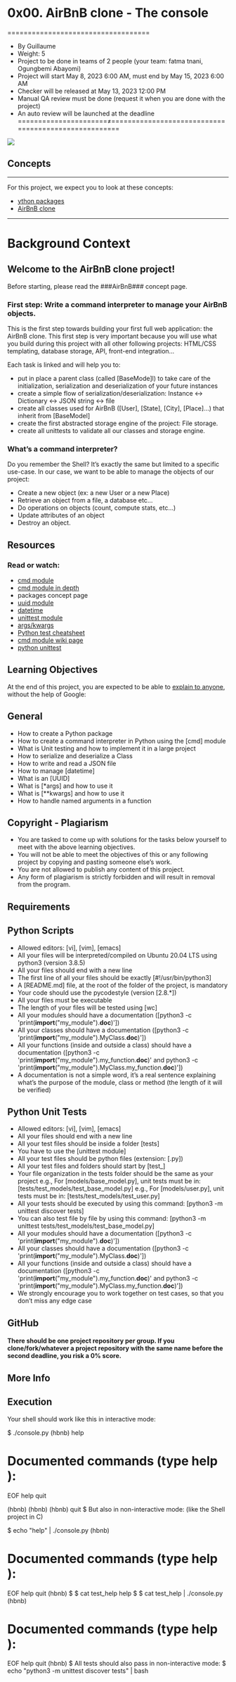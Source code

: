 # 0x00. AirBnB clone - The console
===================================
-   By Guillaume
-   Weight: 5
-   Project to be done in teams of 2 people (your team: fatma tnani, Ogungbemi Abayomi)
-   Project will start May 8, 2023 6:00 AM, must end by May 15, 2023 6:00 AM
-   Checker will be released at May 13, 2023 12:00 PM
-   Manual QA review must be done (request it when you are done with the project)
-   An auto review will be launched at the deadline
======================≠=====================================================

<img src="https://s3.amazonaws.com/intranet-projects-files/holbertonschool-higher-level_programming+/263/HBTN-hbnb-Final.png">

## Concepts
------------------

For this project, we expect you to look at these concepts:

-   [ython packages](https://intranet.alxswe.com/concepts/66)
-   [AirBnB clone](https://intranet.alxswe.com/concepts/74)

---------
# Background Context
## Welcome to the AirBnB clone project!

Before starting, please read the ###AirBnB### concept page.

### First step: Write a command interpreter to manage your AirBnB objects.

This is the first step towards building your first full web application: the AirBnB clone. This first step is very important because you will use what you build during this project with all other following projects: HTML/CSS templating, database storage, API, front-end integration…

Each task is linked and will help you to:

- put in place a parent class (called [BaseMode]l) to take care of the initialization, serialization and deserialization of your future instances
- create a simple flow of serialization/deserialization: Instance <-> Dictionary <-> JSON string <-> file
- create all classes used for AirBnB ([User], [State], [City], [Place]…) that inherit from [BaseModel]
- create the first abstracted storage engine of the project: File storage.
- create all unittests to validate all our classes and storage engine.

### What’s a command interpreter?

Do you remember the Shell? It’s exactly the same but limited to a specific use-case. In our case, we want to be able to manage the objects of our project:

- Create a new object (ex: a new User or a new Place)
- Retrieve an object from a file, a database etc…
- Do operations on objects (count, compute stats, etc…)
- Update attributes of an object
- Destroy an object.

## Resources

### Read or watch:

- [cmd module](https://docs.python.org/3.8/library/cmd.html)
- [cmd module in depth](http://pymotw.com/2/cmd/)
- packages concept page
- [uuid module](https://docs.python.org/3.8/library/uuid.html)
- [datetime](https://docs.python.org/3.8/library/datetime.html)
- [unittest module](https://docs.python.org/3.8/library/unittest.html#module-unittest)
- [args/kwargs](https://yasoob.me/2013/08/04/args-and-kwargs-in-python-explained/)
- [Python test cheatsheet](https://www.pythonsheets.com/notes/python-tests.html)
- [cmd module wiki page](https://wiki.python.org/moin/CmdModule)
- [python unittest](https://realpython.com/python-testing/)

## Learning Objectives

At the end of this project, you are expected to be able to [explain to anyone](https://fs.blog/feynman-learning-technique/), without the help of Google:

## General

- How to create a Python package
- How to create a command interpreter in Python using the [cmd] module
- What is Unit testing and how to implement it in a large project
- How to serialize and deserialize a Class
- How to write and read a JSON file
- How to manage [datetime]
- What is an [UUID]
- What is [*args] and how to use it
- What is [**kwargs] and how to use it
- How to handle named arguments in a function

## Copyright - Plagiarism

- You are tasked to come up with solutions for the tasks below yourself to meet with the above learning objectives.
- You will not be able to meet the objectives of this or any following project by copying and pasting someone else’s work.
- You are not allowed to publish any content of this project.
- Any form of plagiarism is strictly forbidden and will result in removal from the program.

## Requirements

## Python Scripts

- Allowed editors: [vi], [vim], [emacs]
- All your files will be interpreted/compiled on Ubuntu 20.04 LTS using python3 (version 3.8.5)
- All your files should end with a new line
- The first line of all your files should be exactly [#!/usr/bin/python3]
- A [README.md] file, at the root of the folder of the project, is mandatory
- Your code should use the pycodestyle (version [2.8.*])
- All your files must be executable
- The length of your files will be tested using [wc]
- All your modules should have a documentation ([python3 -c 'print(__import__("my_module").__doc__)'])
- All your classes should have a documentation ([python3 -c 'print(__import__("my_module").MyClass.__doc__)'])
- All your functions (inside and outside a class) should have a documentation ([python3 -c 'print(__import__("my_module").my_function.__doc__)' and python3 -c 'print(__import__("my_module").MyClass.my_function.__doc__)'])
- A documentation is not a simple word, it’s a real sentence explaining what’s the purpose of the module, class or method (the length of it will be verified)

## Python Unit Tests

- Allowed editors: [vi], [vim], [emacs]
- All your files should end with a new line
- All your test files should be inside a folder [tests]
- You have to use the [unittest module]
- All your test files should be python files (extension: [.py])
- All your test files and folders should start by [test_]
- Your file organization in the tests folder should be the same as your project
e.g., For [models/base_model.py], unit tests must be in: [tests/test_models/test_base_model.py]
e.g., For [models/user.py], unit tests must be in: [tests/test_models/test_user.py]
- All your tests should be executed by using this command: [python3 -m unittest discover tests]
- You can also test file by file by using this command: [python3 -m unittest tests/test_models/test_base_model.py]
- All your modules should have a documentation ([python3 -c 'print(__import__("my_module").__doc__)'])
- All your classes should have a documentation ([python3 -c 'print(__import__("my_module").MyClass.__doc__)'])
- All your functions (inside and outside a class) should have a documentation ([python3 -c 'print(__import__("my_module").my_function.__doc__)' and python3 -c 'print(__import__("my_module").MyClass.my_function.__doc__)'])
- We strongly encourage you to work together on test cases, so that you don’t miss any edge case

## GitHub

#### There should be one project repository per group. If you clone/fork/whatever a project repository with the same name before the second deadline, you risk a 0% score.

## More Info

## Execution

Your shell should work like this in interactive mode:

$ ./console.py
(hbnb) help

Documented commands (type help <topic>):
========================================
EOF  help  quit

(hbnb) 
(hbnb) 
(hbnb) quit
$
But also in non-interactive mode: (like the Shell project in C)

$ echo "help" | ./console.py
(hbnb)

Documented commands (type help <topic>):
========================================
EOF  help  quit
(hbnb) 
$
$ cat test_help
help
$
$ cat test_help | ./console.py
(hbnb)

Documented commands (type help <topic>):
========================================
EOF  help  quit
(hbnb) 
$
All tests should also pass in non-interactive mode: $ echo "python3 -m unittest discover tests" | bash


